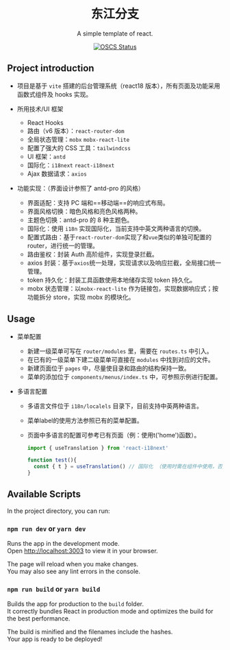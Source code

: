 <h1 align="center">东江分支</h1>

<div align="center">

A simple template of react.

[![OSCS Status](https://www.oscs1024.com/platform/badge/KinXpeng/react-admin-vite.svg?size=small)](https://www.oscs1024.com/project/KinXpeng/react-admin-vite?ref=badge_small)

</div>

## Project introduction

- 项目是基于 `vite` 搭建的后台管理系统（react18 版本），所有页面及功能采用函数式组件及 hooks 实现。
- 所用技术/UI 框架
  - React Hooks
  - 路由（v6 版本）：`react-router-dom`
  - 全局状态管理：`mobx` `mobx-react-lite`
  - 配置了强大的 CSS 工具：`tailwindcss`
  - UI 框架：`antd`
  - 国际化：`i18next` `react-i18next`
  - Ajax 数据请求：`axios`
- 功能实现：（界面设计参照了 antd-pro 的风格）

  - 界面适配：支持 PC 端和==移动端==的响应式布局。
  - 界面风格切换：暗色风格和亮色风格两种。
  - 主题色切换：antd-pro 的 8 种主题色。
  - 国际化：使用 `i18n` 实现国际化，当前支持中英文两种语言的切换。
  - 配置式路由：基于`react-router-dom`实现了和`vue`类似的单独可配置的 router，进行统一的管理。
  - 路由鉴权：封装 Auth 高阶组件，实现登录拦截。
  - axios 封装：基于`axios`统一处理，实现请求以及响应拦截，全局接口统一管理。
  - token 持久化：封装工具函数使用本地储存实现 token 持久化。
  - mobx 状态管理：以`mobx-react-lite` 作为链接包，实现数据响应式；按功能拆分 store，实现 mobx 的模块化。

## Usage

- 菜单配置

  - 新建一级菜单可写在 `router/modules` 里，需要在 `routes.ts` 中引入。
  - 在已有的一级菜单下建二级菜单可直接在 `modules` 中找到对应的文件。
  - 新建页面位于 `pages` 中，尽量使目录和路由的结构保持一致。
  - 菜单的添加位于 `components/menus/index.ts` 中，可参照示例进行配置。

- 多语言配置

  - 多语言文件位于 `i18n/localels` 目录下，目前支持中英两种语言。

  - 菜单label的使用方法参照已有的菜单配置。

  - 页面中多语言的配置可参考已有页面（例：使用t('home')函数）。

    ```js
    import { useTranslation } from 'react-i18next'
    
    function test(){
      const { t } = useTranslation() // 国际化 （使用时需在组件中使用，否则会报错）
    }
    ```

## Available Scripts

In the project directory, you can run:

### `npm run dev` or `yarn dev`

Runs the app in the development mode.\
Open [http://localhost:3003](http://localhost:3003) to view it in your browser.

The page will reload when you make changes.\
You may also see any lint errors in the console.

### `npm run build` or `yarn build`

Builds the app for production to the `build` folder.\
It correctly bundles React in production mode and optimizes the build for the best performance.

The build is minified and the filenames include the hashes.\
Your app is ready to be deployed!
